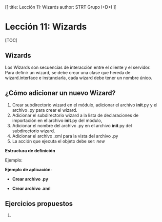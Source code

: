 [[
title: Lección 11: Wizards
author: STRT Grupo I+D+I
]]

Lección 11: Wizards
===================

[TOC]

Wizards
-------

Los Wizards son secuencias de interacción entre el cliente y el servidor. Para definir un wizard, se debe crear una clase que hereda de wizard.interface e instanciarla, cada wizard debe tener un nombre único.


¿Cómo adicionar un nuevo Wizard?
--------------------------------

1. Crear subdirectorio wizard en el módulo, adicionar el archivo __init__.py y el archivo .py para crear el wizard.
1. Adicionar el subdirectorio wizard a la lista de declaraciones de importación en el archivo __init__.py del módulo,
1. Adicionar el nombre del archivo .py en el archivo __init__.py del subdirectorio wizard.
1. Adicionar el archivo .xml para la vista del archivo .py
1. La acción que ejecuta el objeto debe ser: *<field name="target">new</field>*


**Estructura de definición**


Ejemplo:



**Ejemplo de aplicación**:

* **Crear archivo .py**

* **Crear archivo .xml**


Ejercicios propuestos
---------------------

1. 
